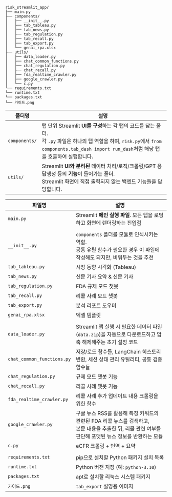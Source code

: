 ```
risk_streamlit_app/
├── main.py
├── components/
│   ├── __init__.py
│   ├── tab_tableau.py
│   ├── tab_news.py
│   ├── tab_regulation.py
│   ├── tab_recall.py
│   ├── tab_export.py
│   └── genai_rpa.xlsx
├── utils/
│   ├── data_loader.py
│   ├── chat_common_functions.py
│   ├── chat_regulation.py
│   ├── chat_recall.py
│   ├── fda_realtime_crawler.py
│   ├── google_crawler.py
│   └── c.py
└── requirements.txt
└── runtime.txt
└── packages.txt
└── 가이드.png
```


| 폴더명           | 설명                                                                                                                                                  |
| ------------- | --------------------------------------------------------------------------------------------------------------------------------------------------- |
| `components/` | 탭 단위 Streamlit **UI를 구성**하는 각 탭의 코드를 담는 폴더.<br>각 `.py` 파일은 하나의 탭 역할을 하며, `risk.py`에서 `from components.tab_dash import run_dash`처럼 해당 탭을 호출하여 실행합니다. |
| `utils/`      | Streamlit **UI와 분리된** 데이터 처리/로직/크롤링/GPT 응답생성 등의 **기능**이 들어가는 폴더.<br>Streamlit 화면에 직접 출력되지 않는 백엔드 기능들을 담당합니다.    |

| 파일명                        | 설명                                                                                            |
| -------------------------- | --------------------------------------------------------------------------------------------- |
| `main.py`                  | Streamlit **메인 실행 파일**. 모든 탭을 로딩하고 화면에 렌더링하는 진입점                                              |
|                            |                                                                                                                    |
| `__init__.py`              | `components` 폴더를 모듈로 인식시키는 역할.<br>공통 유틸 함수가 필요한 경우 이 파일에 작성해도 되지만, 비워두는 것을 추천                 |
| `tab_tableau.py`           | 시장 동향 시각화 (Tableau)                                                                           |
| `tab_news.py`              | 신문 기사 요약 & 신문 기사                                                                              |
| `tab_regulation.py`        | FDA 규제 모드 챗봇                                                                                  |
| `tab_recall.py`            | 리콜 사례 모드 챗봇                                                                                   |
| `tab_export.py`            | 분석 리포트 도우미                                                                                    |
| `genai_rpa.xlsx`           | 엑셀 템플릿                                                                                        |
|                            |                                                                                                                    |
| `data_loader.py`           | Streamlit 앱 실행 시 필요한 데이터 파일(`data.zip`)을 자동으로 다운로드하고 압축 해제해주는 초기 설정 코드                        |
| `chat_common_functions.py` | 저장/로드 함수들, LangChain 히스토리 변환, 세션 상태 관리 유틸리티, 공통 검증 함수들                                        |
| `chat_regulation.py`       | 규제 모드 챗봇 기능                                                                                   |
| `chat_recall.py`           | 리콜 사례 챗봇 기능                                                                                   |
| `fda_realtime_crawler.py`  | 리콜 사례 추가 업데이트 내용 크롤링을 위한 함수                                                                   |
| `google_crawler.py`        | 구글 뉴스 RSS를 활용해 특정 키워드의 관련된 FDA 리콜 뉴스를 검색하고,<br>본문 내용을 추출한 뒤, 리콜 관련 여부를 판단해 포맷된 뉴스 정보를 반환하는 모듈 |
| `c.py`                     | eCFR 크롤링 + 번역 + 요약                                                                            |
|                            |                                                                                                                    |
| `requirements.txt`         | pip으로 설치할 Python 패키지 설치 목록                                                                    |
| `runtime.txt`              | Python 버전 지정 (예: `python-3.10`)                                                               |
| `packages.txt`             | apt로 설치할 리눅스 시스템 패키지                                                                          |
| `가이드.png`                  | `tab_export` 설명용 이미지                                                                          |
